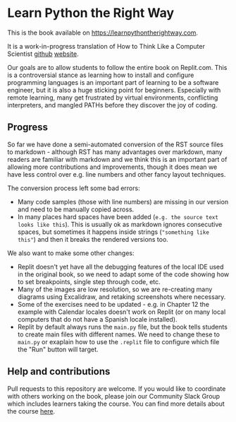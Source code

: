 # Learn Python the Right Way

This is the book available on https://learnpythontherightway.com.

It is a work-in-progress translation of How to Think Like a Computer Scientist [github](https://github.com/csev/py4e) [website](https://openbookproject.net/thinkcs/python/english3e/index.html).

Our goals are to allow students to follow the entire book on Replit.com. This is a controversial stance as learning how to install and configure programming languages is an important part of learning to be a software engineer, but it is also a huge sticking point for beginners. Especially with remote learning, many get frustrated by virtual environments, conflicting interpreters, and mangled PATHs before they discover the joy of coding.

## Progress 

So far we have done a semi-automated conversion of the RST source files to markdown - although RST has many advantages over markdown, many readers are familiar with markdown and we think this is an important part of allowing more contributions and improvements, though it does mean we have less control over e.g. line numbers and other fancy layout techniques.

The conversion process left some bad errors:

* Many code samples (those with line numbers) are missing in our version and need to be manually copied across.
* In many places hard spaces have been added (`e.g. the source text           looks like this`). This is usually ok as markdown ignores consecutive spaces, but sometimes it happens inside strings (`"something like      this"`) and then it breaks the rendered versions too.

We also want to make some other changes:

* Replit doesn't yet have all the debugging features of the local IDE used in the original book, so we need to adapt some of the code showing how to set breakpoints, single step through code, etc.
* Many of the images are low resolution, so we are re-creating many diagrams using Excalidraw, and retaking screenshots where necessary.
* Some of the exercises need to be updated - e.g. in Chapter 12 the example with Calendar locales doesn't work on Replit (or on many local computers that do not have a Spanish locale installed).
* Replit by default always runs the `main.py` file, but the book tells students to create main files with different names. We need to change these to `main.py` or exaplain how to use the `.replit` file to configure which file the "Run" button will target.

## Help and contributions

Pull requests to this repository are welcome. If you would like to coordinate with others working on the book, please join our Community Slack Group which includes learners taking the course. You can find more details about the course [here](https://ritza.co/writing-for-coders-coding-for-writers-course.html).
